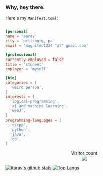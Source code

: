 

<h3>Why, hey there.</h3>

Here's my `Manifest.toml`:

```toml

[personal]
name = 'aarav'
city = 'pittsburg, pa'
email = 'magnifed1234 "at" gmail.com'

[professional]
currently-employed = false
title = 'student'
employer = 'myself'

[bio]
categories = [
  'weird person',
]
interests = [
  'logical-programming',
  'ai and machine learning',
  'web3',
]
programming-languages = [
  'c/cpp',
  'python',
  'java',
  'go',
]

```


<p align="center"> 
  Visitor count<br>
  <img src="https://profile-counter.glitch.me/aaravzer/count.svg" />
</p>

[![Aarav's github stats](https://github-readme-stats.vercel.app/api?username=aaravzer&show_icons=true&theme=transparent&hide=["contribs","issues"])](https://github.com/aaravzer)
[![Top Langs](https://github-readme-stats.vercel.app/api/top-langs/?username=aaravzer&layout=compact&theme=transparent)](https://github.com/aaravzer)








